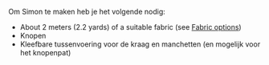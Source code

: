 Om Simon te maken heb je het volgende nodig:

- About 2 meters (2.2 yards) of a suitable fabric (see [Fabric options](/docs/patterns/simon/fabric/))
- Knopen
- Kleefbare tussenvoering voor de kraag en manchetten (en mogelijk voor het knopenpat)
